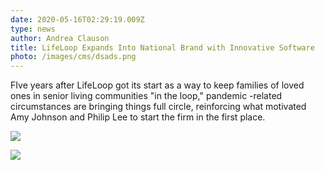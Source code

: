 ```yaml
---
date: 2020-05-16T02:29:19.009Z
type: news
author: Andrea Clauson
title: LifeLoop Expands Into National Brand with Innovative Software
photo: /images/cms/dsads.png
---
```

FIve years after LifeLoop got its start as a way to keep families of loved ones in senior living communities "in the loop," pandemic -related circumstances are bringing things full circle, reinforcing what motivated  Amy Johnson and Philip Lee to start the firm in the first place. 

![](/images/cms/mbj-article-andrea-amy-1.png)

![](/images/cms/mbj-article-andrea-amy-2.png)
